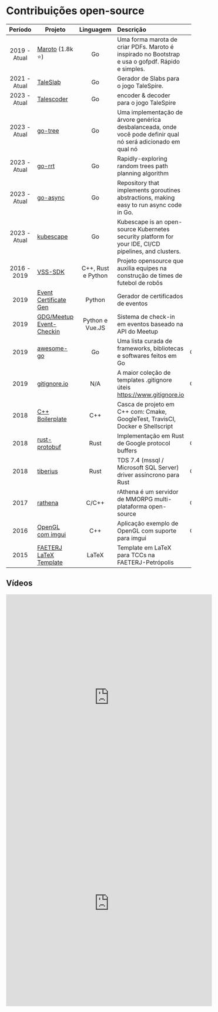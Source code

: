 # Contribuições open-source
|   Período    | Projeto                                                                            |     Linguagem      | Descrição                                                                                                     |   Funcão    |  Idioma  |
|:------------:|------------------------------------------------------------------------------------|:------------------:|:--------------------------------------------------------------------------------------------------------------|:------------:|:--------:|
| 2019 - Atual | [Maroto](http://maroto.io/) (1.8k :star:)                                          |         Go         | Uma forma marota de criar PDFs. Maroto é inspirado no Bootstrap e usa o gofpdf. Rápido e simples.             |   Criador    |   :us:   |
| 2021 - Atual | [TaleSlab](https://johnfercher.github.io/taleslab)                                 |         Go         | Gerador de Slabs para o jogo TaleSpire.                                                                       |   Criador    |   :us:   |
| 2023 - Atual | [Talescoder](https://github.com/johnfercher/talescoder)                            |         Go         | encoder & decoder para o jogo TaleSpire                                                                       |   Criador    |   :us:   |
| 2023 - Atual | [go-tree](https://github.com/johnfercher/tree)                                     |         Go         | Uma implementação de árvore genérica desbalanceada, onde você pode definir qual nó será adicionado em qual nó |   Criador    |   :us:   |
| 2023 - Atual | [go-rrt](https://github.com/johnfercher/go-rrt)                                    |         Go         | Rapidly-exploring random trees path planning algorithm                                                        |   Criador    |   :us:   |
| 2023 - Atual | [go-async](https://github.com/F-Amaral/go-async)                                   |         Go         | Repository that implements goroutines abstractions, making easy to run async code in Go.                      | Contributor  |   :us:   |
| 2023 - Atual | [kubescape](https://github.com/kubescape/kubescape)                                |         Go         | Kubescape is an open-source Kubernetes security platform for your IDE, CI/CD pipelines, and clusters.         | Contributor  |   :us:   |
| 2016 - 2019  | [VSS-SDK](https://vss-sdk.github.io/book/general.html)                             | C++, Rust e Python | Projeto opensource que auxilia equipes na construção de times de futebol de robôs                             |   Criador    | :brazil: |
|     2019     | [Event Certificate Gen](https://github.com/GDGPetropolis/event-certificate-gen)    |       Python       | Gerador de certificados de eventos                                                                            |   Criador    |   :us:   |
|     2019     | [GDG/Meetup Event-Checkin](https://github.com/GDGPetropolis/compose-event-checkin) |  Python e Vue.JS   | Sistema de check-in em eventos baseado na API do Meetup                                                       |   Criador    |   :us:   |
|     2019     | [awesome-go](https://github.com/avelino/awesome-go)                                |         Go         | Uma lista curada de frameworks, bibliotecas e softwares feitos em Go                                          | Contribuidor |   :us:   |
|     2019     | [gitignore.io](https://github.com/dvcs/gitignore)                                  |        N/A         | A maior coleção de templates .gitignore úteis https://www.gitignore.io                                        | Contribuidor |   :us:   |
|     2018     | [C++ Boilerplate](https://github.com/johnfercher/boilerplate)                      |        C++         | Casca de projeto em C++ com: Cmake, GoogleTest, TravisCI, Docker e Shellscript                                |   Criador    |   :us:   |
|     2018     | [rust-protobuf](https://github.com/stepancheg/rust-protobuf)                       |        Rust        | Implementação em Rust de Google protocol buffers                                                              | Contribuidor |   :us:   |
|     2018     | [tiberius](https://github.com/steffengy/tiberius)                                  |        Rust        | TDS 7.4 (mssql / Microsoft SQL Server) driver assíncrono para Rust                                            | Contribuidor |   :us:   |
|     2017     | [rathena](https://github.com/rathena/rathena)                                      |       C/C++        | rAthena é um servidor de MMORPG multi-plataforma open-source                                                  | Contribuidor |   :us:   |
|     2016     | [OpenGL com imgui](https://github.com/valera-rozuvan/opengl-sample-with-imgui)     |        C++         | Aplicação exemplo de OpenGL com suporte para imgui                                                            | Contribuidor |   :us:   |
|     2015     | [FAETERJ LaTeX Template](https://github.com/johnfercher/faeterj-latex-template)    |       LaTeX        | Template em LaTeX para TCCs na FAETERJ-Petrópolis                                                             |   Criador    | :brazil: |

## Vídeos

<iframe width="560" height="560" src="https://www.youtube.com/embed/jwOy4JgleTU" title="YouTube video player" frameborder="0" allow="accelerometer; autoplay; clipboard-write; encrypted-media; gyroscope; picture-in-picture; web-share" allowfullscreen></iframe>

<iframe width="560" height=560" src="https://www.youtube.com/embed/2Yo8s7w7rTE" title="YouTube video player" frameborder="0" allow="accelerometer; autoplay; clipboard-write; encrypted-media; gyroscope; picture-in-picture; web-share" allowfullscreen></iframe>

